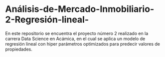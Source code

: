 # Análisis-de-Mercado-Inmobiliario-2-Regresión-lineal-
En este repositorio se encuentra el proyecto número 2 realizado en la carrera Data Science en Acámica, en el cual se aplica un modelo  de regresión lineal con hiper parámetros optimizados para predecir valores de propiedades.
